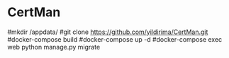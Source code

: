 # CertMan

#mkdir /appdata/
#git  clone https://github.com/yildirima/CertMan.git
#docker-compose build
#docker-compose up -d 
#docker-compose exec web python manage.py migrate
